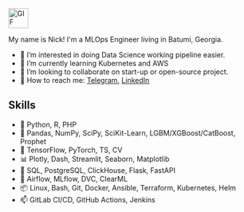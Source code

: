 <img src="https://media.giphy.com/media/QynPOjBgLR5Ryg1qKJ/giphy.gif" alt="GIF" width="40" height="40">

My name is Nick! 
I'm a MLOps Engineer living in Batumi, Georgia.

- 🧲 I’m interested in doing Data Science working pipeline easier.
- 🚬 I’m currently learning Kubernetes and AWS
- 👀 I’m looking to collaborate on start-up or open-source project.
- 💬 How to reach me: [Telegram](https://t.me/NickOsipov), [LinkedIn](https://www.linkedin.com/in/nickosipov/)

## Skills
- 🎹 Python, R, PHP
- 🧰 Pandas, NumPy, SciPy, SciKit-Learn, LGBM/XGBoost/CatBoost, Prophet
- 🎲 TensorFlow, PyTorch, TS, CV
- 📊 Plotly, Dash, Streamlit, Seaborn, Matplotlib
- 💾 SQL, PostgreSQL, ClickHouse, Flask, FastAPI
- 🥨 Airflow, MLflow, DVC, ClearML
- 📦 Linux, Bash, Git, Docker, Ansible, Terraform, Kubernetes, Helm
- 📫 GitLab CI/CD, GitHub Actions, Jenkins
  
<!---
NickOsipov/NickOsipov is a ✨ special ✨ repository because its `README.md` (this file) appears on your GitHub profile.
You can click the Preview link to take a look at your changes.
--->
